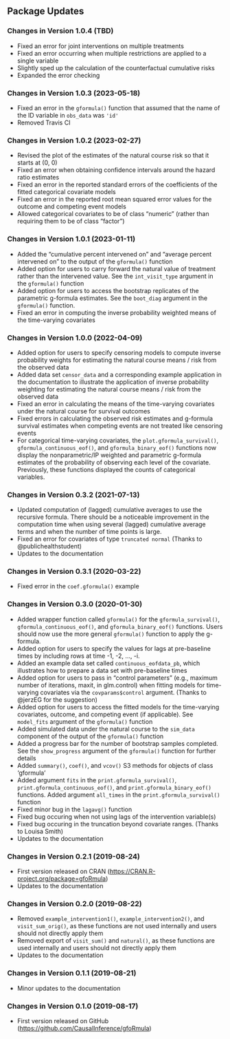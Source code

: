## Package Updates

### Changes in Version 1.0.4 (TBD)

-   Fixed an error for joint interventions on multiple treatments
-   Fixed an error occurring when multiple restrictions are applied to a
    single variable
-   Slightly sped up the calculation of the counterfactual cumulative
    risks
-   Expanded the error checking

### Changes in Version 1.0.3 (2023-05-18)

-   Fixed an error in the `gformula()` function that assumed that the
    name of the ID variable in `obs_data` was `'id'`
-   Removed Travis CI

### Changes in Version 1.0.2 (2023-02-27)

-   Revised the plot of the estimates of the natural course risk so that
    it starts at (0, 0)
-   Fixed an error when obtaining confidence intervals around the hazard
    ratio estimates
-   Fixed an error in the reported standard errors of the coefficients
    of the fitted categorical covariate models
-   Fixed an error in the reported root mean squared error values for
    the outcome and competing event models
-   Allowed categorical covariates to be of class “numeric” (rather than
    requiring them to be of class “factor”)

### Changes in Version 1.0.1 (2023-01-11)

-   Added the “cumulative percent intervened on” and “average percent
    intervened on” to the output of the `gformula()` function
-   Added option for users to carry forward the natural value of
    treatment rather than the intervened value. See the `int_visit_type`
    argument in the `gformula()` function
-   Added option for users to access the bootstrap replicates of the
    parametric g-formula estimates. See the `boot_diag` argument in the
    `gformula()` function.
-   Fixed an error in computing the inverse probability weighted means
    of the time-varying covariates

### Changes in Version 1.0.0 (2022-04-09)

-   Added option for users to specify censoring models to compute
    inverse probability weights for estimating the natural course means
    / risk from the observed data
-   Added data set `censor_data` and a corresponding example application
    in the documentation to illustrate the application of inverse
    probability weighting for estimating the natural course means / risk
    from the observed data
-   Fixed an error in calculating the means of the time-varying
    covariates under the natural course for survival outcomes
-   Fixed errors in calculating the observed risk estimates and
    g-formula survival estimates when competing events are not treated
    like censoring events
-   For categorical time-varying covariates, the
    `plot.gformula_survival()`, `gformula_continuous_eof()`, and
    `gformula_binary_eof()` functions now display the nonparametric/IP
    weighted and parametric g-formula estimates of the probability of
    observing each level of the covariate. Previously, these functions
    displayed the counts of categorical variables.

### Changes in Version 0.3.2 (2021-07-13)

-   Updated computation of (lagged) cumulative averages to use the
    recursive formula. There should be a noticeable improvement in the
    computation time when using several (lagged) cumulative average
    terms and when the number of time points is large.
-   Fixed an error for covariates of type `truncated normal` (Thanks to
    @publichealthstudent)
-   Updates to the documentation

### Changes in Version 0.3.1 (2020-03-22)

-   Fixed error in the `coef.gformula()` example

### Changes in Version 0.3.0 (2020-01-30)

-   Added wrapper function called `gformula()` for the
    `gformula_survival()`, `gformula_continuous_eof()`, and
    `gformula_binary_eof()` functions. Users should now use the more
    general `gformula()` function to apply the g-formula.
-   Added option for users to specify the values for lags at
    pre-baseline times by including rows at time -1, -2, …, -i.
-   Added an example data set called `continuous_eofdata_pb`, which
    illustrates how to prepare a data set with pre-baseline times
-   Added option for users to pass in “control parameters” (e.g.,
    maximum number of iterations, maxit, in glm.control) when fitting
    models for time-varying covariates via the `covparams$control`
    argument. (Thanks to @jerzEG for the suggestion)
-   Added option for users to access the fitted models for the
    time-varying covariates, outcome, and competing event (if
    applicable). See `model_fits` argument of the `gformula()` function
-   Added simulated data under the natural course to the `sim_data`
    component of the output of the `gformula()` function
-   Added a progress bar for the number of bootstrap samples completed.
    See the `show_progress` argument of the `gformula()` function for
    further details
-   Added `summary()`, `coef()`, and `vcov()` S3 methods for objects of
    class ‘gformula’
-   Added argument `fits` in the `print.gformula_survival()`,
    `print.gformula_continuous_eof()`, and `print.gformula_binary_eof()`
    functions. Added argument `all_times` in the
    `print.gformula_survival()` function
-   Fixed minor bug in the `lagavg()` function
-   Fixed bug occuring when not using lags of the intervention
    variable(s)
-   Fixed bug occuring in the truncation beyond covariate ranges.
    (Thanks to Louisa Smith)
-   Updates to the documentation

### Changes in Version 0.2.1 (2019-08-24)

-   First version released on CRAN
    (<https://CRAN.R-project.org/package=gfoRmula>)
-   Updates to the documentation

### Changes in Version 0.2.0 (2019-08-22)

-   Removed `example_intervention1()`, `example_intervention2()`, and
    `visit_sum_orig()`, as these functions are not used internally and
    users should not directly apply them
-   Removed export of `visit_sum()` and `natural()`, as these functions
    are used internally and users should not directly apply them
-   Updates to the documentation

### Changes in Version 0.1.1 (2019-08-21)

-   Minor updates to the documentation

### Changes in Version 0.1.0 (2019-08-17)

-   First version released on GitHub
    (<https://github.com/CausalInference/gfoRmula>)
